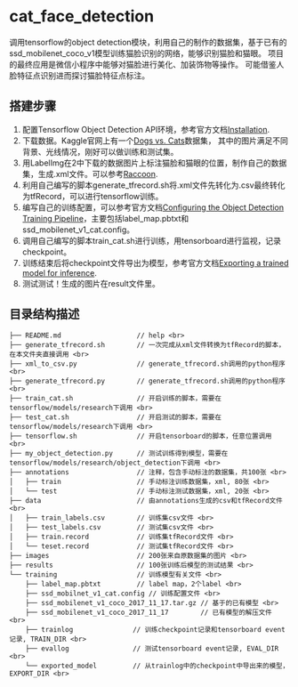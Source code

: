 # cat_face_detection
调用tensorflow的object detection模块，利用自己的制作的数据集，基于已有的ssd_mobilenet_coco_v1模型训练猫脸识别的网络，能够识别猫脸和猫眼。
项目的最终应用是微信小程序中能够对猫脸进行美化、加装饰物等操作。
可能借鉴人脸特征点识别进而探讨猫脸特征点标注。

## 搭建步骤
1. 配置Tensorflow Object Detection API环境，参考官方文档[Installation](https://github.com/tensorflow/models/blob/master/research/object_detection/g3doc/installation.md).  
2. 下载数据。Kaggle官网上有一个[Dogs vs. Cats](https://github.com/tensorflow/models/blob/master/research/object_detection/g3doc/installation.md)数据集，
其中的图片满足不同背景、光线情况，刚好可以做训练和测试集。  
3. 用LabelImg在2中下载的数据图片上标注猫脸和猫眼的位置，制作自己的数据集，生成.xml文件。可以参考[Raccoon](https://towardsdatascience.com/how-to-train-your-own-object-detector-with-tensorflows-object-detector-api-bec72ecfe1d9).  
4. 利用自己编写的脚本generate_tfrecord.sh将.xml文件先转化为.csv最终转化为tfRecord，可以进行tensorflow训练。  
5. 编写自己的训练配置，可以参考官方文档[Configuring the Object Detection Training Pipeline](https://github.com/tensorflow/models/blob/master/research/object_detection/g3doc/configuring_jobs.md)，主要包括label_map.pbtxt和ssd_mobilenet_v1_cat.config。  
6. 调用自己编写的脚本train_cat.sh进行训练，用tensorboard进行监视，记录checkpoint。  
7. 训练结束后将checkpoint文件导出为模型，参考官方文档[Exporting a trained model for inference](https://github.com/tensorflow/models/blob/master/research/object_detection/g3doc/exporting_models.md).
8. 测试测试！生成的图片在result文件里。

## 目录结构描述
```
├── README.md                   // help <br>
├── generate_tfrecord.sh        // 一次完成从xml文件转换为tfRecord的脚本，在本文件夹直接调用 <br>
├── xml_to_csv.py               // generate_tfrecord.sh调用的python程序 <br>
├── generate_tfrecord.py        // generate_tfrecord.sh调用的python程序 <br>
├── train_cat.sh                // 开启训练的脚本，需要在tensorflow/models/research下调用 <br>
├── test_cat.sh                 // 开启测试的脚本，需要在tensorflow/models/research下调用 <br>
├── tensorflow.sh               // 开启tensorboard的脚本，任意位置调用 <br>
├── my_object_detection.py      // 测试训练得到模型，需要在tensorflow/models/research/object_detection下调用 <br>
├── annotations                 // 注释，包含手动标注的数据集，共100张 <br>
│   ├── train                   // 手动标注训练数据集，xml, 80张 <br>
│   └── test                    // 手动标注测试数据集，xml, 20张 <br>
├── data                        // 由annotations生成的csv和tfRecord文件 <br>
│   ├── train_labels.csv        // 训练集csv文件 <br>
│   ├── test_labels.csv         // 测试集csv文件 <br>
│   ├── train.record            // 训练集tfRecord文件 <br>
│   └── teset.record            // 测试集tfRecord文件 <br>
├── images                      // 200张来自原数据集的图片 <br>
├── results                     // 100张训练后模型的测试结果 <br>
└── training                    // 训练模型有关文件 <br>
    ├── label_map.pbtxt         // label map，2个label <br>
    ├── ssd_mobilnet_v1_cat.config // 训练配置文件 <br>
    ├── ssd_mobilenet_v1_coco_2017_11_17.tar.gz // 基于的已有模型 <br>
    ├── ssd_mobilenet_v1_coco_2017_11_17        // 已有模型的解压文件 <br>
    ├── trainlog               // 训练checkpoint记录和tensorboard event记录, TRAIN_DIR <br>
    ├── evallog                // 测试tensorboard event记录, EVAL_DIR <br>
    └── exported_model         // 从trainlog中的checkpoint中导出来的模型，EXPORT_DIR <br>
```
